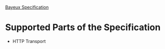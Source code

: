 [Bayeux Specification](https://docs.cometd.org/current/reference/#_bayeux)


# Supported Parts of the Specification

- HTTP Transport
